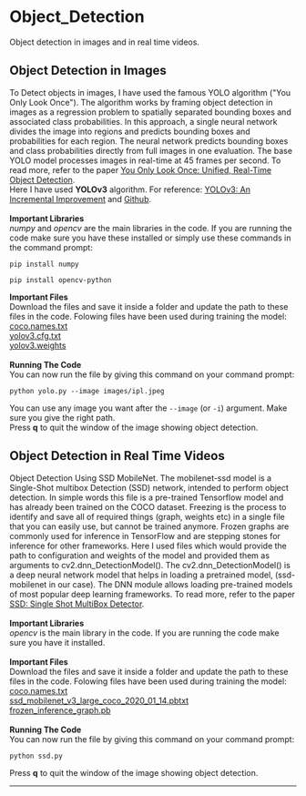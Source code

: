 # Object_Detection
Object detection in images and in real time videos.<br>
## Object Detection in Images
To Detect objects in images, I have used the famous YOLO algorithm ("You Only Look Once"). The algorithm works by framing object detection in images as a regression problem to spatially separated bounding boxes and associated class probabilities. In this approach, a single neural network divides the image into regions and predicts bounding boxes and probabilities for each region. The neural network predicts bounding boxes and class probabilities directly from full images in one evaluation. The base YOLO model processes images in real-time at 45 frames per second. To read more, refer to the paper [You Only Look Once: Unified, Real-Time Object Detection](https://arxiv.org/pdf/1506.02640v5.pdf).<br>
Here I have used **YOLOv3** algorithm. For reference: [YOLOv3: An Incremental Improvement](https://pjreddie.com/media/files/papers/YOLOv3.pdf) and [Github](https://github.com/pjreddie/darknet).<br><br>
**Important Libraries**<br>
*numpy* and *opencv* are the main libraries in the code. If you are running the code make sure you have these installed or simply use these commands in the command prompt:
```
pip install numpy
```
```
pip install opencv-python
```
**Important Files**<br>
Download the files and save it inside a folder and update the path to these files in the code. Folowing files have been used during training the model:<br>
[coco.names.txt](https://github.com/Marisha18/Object_Detection/blob/main/coco.names.txt)<br>
[yolov3.cfg.txt](https://github.com/Marisha18/Object_Detection/blob/main/yolov3.cfg.txt)<br>
[yolov3.weights](https://pjreddie.com/media/files/yolov3.weights)<br><br>
**Running The Code**<br>
You can now run the file by giving this command on your command prompt:
```
python yolo.py --image images/ipl.jpeg
```
You can use any image you want after the ```--image``` (or ```-i```) argument. Make sure you give the right path.<br>
Press **q** to quit the window of the image showing object detection.<br>
## Object Detection in Real Time Videos
Object Detection Using SSD MobileNet. The mobilenet-ssd model is a Single-Shot multibox Detection (SSD) network, intended to perform object detection. In simple words this file is a pre-trained Tensorflow model and has already been trained on the COCO dataset. Freezing is the process to identify and save all of required things (graph, weights etc) in a single file that you can easily use, but cannot be trained anymore. Frozen graphs are commonly used for inference in TensorFlow and are stepping stones for inference for other frameworks. Here I used files which would provide the path to configuration and weights of the model and provided them as arguments to cv2.dnn_DetectionModel(). The cv2.dnn_DetectionModel() is a deep neural network model that helps in loading a pretrained model, (ssd-mobilenet in our case). The DNN module allows loading pre-trained models of most popular deep learning frameworks. To read more, refer to the paper [SSD: Single Shot MultiBox Detector](https://arxiv.org/pdf/1512.02325.pdf).<br><br>
**Important Libraries**<br>
*opencv* is the main library in the code. If you are running the code make sure you have it installed.<br><br>
**Important Files**<br>
Download the files and save it inside a folder and update the path to these files in the code. Folowing files have been used during training the model:<br>
[coco.names.txt](https://github.com/Marisha18/Object_Detection/blob/main/coco.names.txt)<br>
[ssd_mobilenet_v3_large_coco_2020_01_14.pbtxt](https://github.com/Marisha18/Object_Detection/blob/main/ssd_mobilenet_v3_large_coco_2020_01_14.pbtxt)<br>
[frozen_inference_graph.pb](https://github.com/Marisha18/Object_Detection/blob/main/frozen_inference_graph.pb)<br><br>
<b>Running The Code</b><br>
You can now run the file by giving this command on your command prompt:
```
python ssd.py
```
Press **q** to quit the window of the image showing object detection.<br>
___________________________________________________
